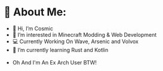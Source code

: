 # 💫 About Me:
- 👋 Hi, I’m Cosmic<br>
- 👀 I’m interested in Minecraft Modding & Web Development<br>
- 💻 Currently Working On Wave, Arsenic and Volvox<br>
- 🌱 I’m currently learning Rust and Kotlin<br><br>
- Oh And I'm An Ex Arch User BTW!<br>
